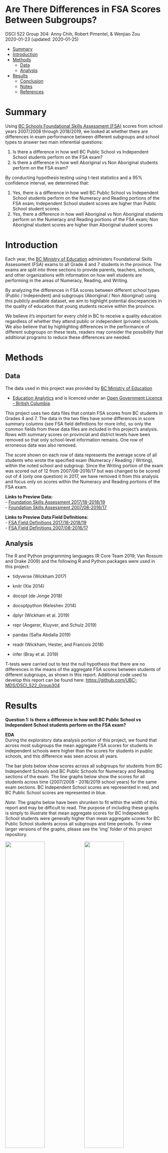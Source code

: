 Are There Differences in FSA Scores Between Subgroups?
================
DSCI 522 Group 304: Anny Chih, Robert Pimentel, & Wenjiao Zou <br>
2020-01-23 (updated: 2020-01-25)

  - [Summary](#summary)
  - [Introduction](#introduction)
  - [Methods](#methods)
      - [Data](#data)
      - [Analysis](#analysis)
  - [Results](#results)
      - [Conclusion](#conclusion)
      - [Notes](#notes)
      - [References](#references)

# Summary

Using [BC Schools Foundational Skills Assessment
(FSA)](https://catalogue.data.gov.bc.ca/dataset/bc-schools-foundation-skills-assessment-fsa-)
scores from school years 2007/2008 through 2018/2019, we looked at
whether there are differences in exam performance between different
subgroups and school types to answer two main inferential questions:

1.  Is there a difference in how well BC Public School vs Independent
    School students perform on the FSA exam?  
2.  Is there a difference in how well Aboriginal vs Non Aboriginal
    students perform on the FSA exam?

By conducting hypothesis testing using t-test statistics and a 95%
confidence interval, we determined that:

1.  Yes, there is a difference in how well BC Public School vs
    Independent School students perform on the Numeracy and Reading
    portions of the FSA exam; Independent School student scores are
    higher than Public School student scores.
2.  Yes, there a difference in how well Aboriginal vs Non Aboriginal
    students perform on the Numeracy and Reading portions of the FSA
    exam; Non Aboriginal student scores are higher than Aboriginal
    student scores

# Introduction

Each year, the [BC Ministry of
Education](https://catalogue.data.gov.bc.ca/organization/ministry-of-education)
administers Foundational Skills Assessment (FSA) exams to all Grade 4
and 7 students in the province. The exams are split into three sections
to provide parents, teachers, schools, and other organizations with
information on how well students are performing in the areas of
Numeracy, Reading, and Writing.

By analyzing the differences in FSA scores between different school
types (Public / Independent) and subgroups (Aboriginal / Non Aboriginal)
using this publicly available dataset, we aim to highlight potential
discrepancies in the quality of education that young students receive
within the province.

We believe it’s important for every child in BC to receive a quality
education regardless of whether they attend public or independent
(private) schools. We also believe that by highlighting differences in
the performance of different subgroups on these tests, readers may
consider the possibility that additional programs to reduce these
differences are needed.

# Methods

## Data

The data used in this project was provided by [BC Ministry of
Education](https://catalogue.data.gov.bc.ca/organization/ministry-of-education)
- [Education
Analytics](https://catalogue.data.gov.bc.ca/organization/education-analytics)
and is licenced under an [Open Government Licence - British
Columbia](https://www2.gov.bc.ca/gov/content/data/open-data/open-government-licence-bc).

This project uses two data files that contain FSA scores from BC
students in Grades 4 and 7. The data in the two files have some
differences in score summary columns (see FSA field definitions for more
info), so only the common fields from these data files are included in
this project’s analysis. Rows with summary scores on provincial and
district levels have been removed so that only school-level information
remains. One row of erroneous data was also removed.

The score shown on each row of data represents the average score of all
students who wrote the specified exam (Numeracy / Reading / Writing),
within the noted school and subgroup. Since the Writing portion of the
exam was scored out of 12 from 2007/08-2016/17 but was changed to be
scored out of 4 (only one question) in 2017, we have removed it from
this analysis and focus only on scores within the Numeracy and Reading
portions of the FSA exam.

**Links to Preview Data:**  
\- [Foundation Skills
Assessment 2017/18-2018/19](https://catalogue.data.gov.bc.ca/dataset/bc-schools-foundation-skills-assessment-fsa-/resource/bcb547f0-8ba7-451f-9e11-10524f4d57a0)  
\- [Foundation Skills
Assessment 2007/08-2016/17](https://catalogue.data.gov.bc.ca/dataset/bc-schools-foundation-skills-assessment-fsa-/resource/97c6cbf7-f529-464a-b771-9719855b86f6)

**Links to Preview Data Field Definitions:**  
\- [FSA Field
Definitions 2017/18-2018/19](https://catalogue.data.gov.bc.ca/dataset/bc-schools-foundation-skills-assessment-fsa-/resource/ccc5ae0c-922a-4c11-ad44-908d6ec8a873)  
\- [FSA Field
Definitions 2007/08-2016/17](https://catalogue.data.gov.bc.ca/dataset/bc-schools-foundation-skills-assessment-fsa-/resource/5f6d7594-5645-4cda-980b-87195d1c1c16)

## Analysis

The R and Python programming languages (R Core Team 2019; Van Rossum and
Drake 2009) and the following R and Python packages were used in this
project:

  - tidyverse (Wickham 2017)

  - knitr (Xie 2014)

  - docopt (de Jonge 2018)

  - docoptpython (Keleshev 2014)

  - dplyr (Wickham et al. 2019)

  - repr (Angerer, Kluyver, and Schulz 2019)

  - pandas (Safia Abdalla 2019)

  - readr (Wickham, Hester, and Francois 2018)

  - infer (Bray et al. 2019)

T-tests were carried out to test the null hypothesis that there are no
differences in the means of the aggregate FSA scores between students of
different subgroups, as shown in this report. Additional code used to
develop this report can be found here:
<https://github.com/UBC-MDS/DSCI_522_Group304>

# Results

**Question 1: Is there a difference in how well BC Public School vs
Independent School students perform on the FSA exam?**

**EDA**  
During the exploratory data analysis portion of this project, we found
that across most subgroups the mean aggregate FSA scores for students in
independent schools were higher than the scores for students in public
schools, and this difference was seen across all years.

The bar plots below show scores across all subgroups for students from
BC Independent Schools and BC Public Schools for Numeracy and Reading
sections of the exam. The line graphs below show the scores for all
students across time (2007/2008 - 2018/2019 school years) for the same
exam sections. BC Independent School scores are represented in red, and
BC Public School scores are represented in blue.

*Note:* The graphs below have been shrunken to fit within the width of
this report and may be difficult to read. The purpose of including these
graphs is simply to illustrate that mean aggregate scores for BC
Independent School students were generally higher than mean aggregate
scores for BC Public School students across all subgroups and time
periods. To view larger versions of the graphs, please see the ‘img’
folder of this project repository.

<img src="../img/bar_plot_numeracy.png" width="50%" /><img src="../img/bar_plot_reading.png" width="50%" />

Fig: Mean aggregate scores by across subgroups (Red: BC Independent
Schools, Blue: BC Public Schools)

<img src="../img/line_ind_numeracy.png" width="50%" /><img src="../img/line_ind_read.png" width="50%" />

Fig: Mean aggregate scores by across subgroups (Red: BC Independent
Schools, Blue: BC Public Schools)

**ANALYSIS**  
To determine if the differences in mean aggregate FSA scores seen above
are significant, we first visualized the scores using boxplots and
histograms to plot the mean aggregate scores for each exam section.

The following plots visualize the difference in scores using boxplots.
The boxplots for the mean aggregate scores between the subgroups does
not overlap much for both Numeracy and Reading sections of the exam,
which suggests that the difference in scores may be significant.

<img src="../img/fig_pi_numeracy.png" width="50%" /><img src="../img/fig_pi_reading.png" width="50%" />

Fig: Boxplots of mean aggregate scores for Numeracy and Reading sections
of the FSA exam by school type (BC Independent School / BC Public
School)

Data from both groups was filtered accordingly to observe the
distribution of aggregate scores using histograms (bin size = 50). In
addition, 95% confidence intervals of the mean aggregate scores were
estimated by bootstrapping the aggregate scores for all students, for
both groups, using a random sample (size = 50) and resampling with
replacement 5000 times.

Noticed that because the confidence intervals (difference between dash
lines of same color) for both groups and skills do not overlap, we
should expect a significant difference in mean aggregate scores for both
skills between groups when we run a T-test statistics.

<img src="../img/fig_pi_histogram_numeracy.png" width="50%" /><img src="../img/fig_pi_histogram_reading.png" width="50%" />

Fig: Histograms showing distributions of mean aggregate scores for
Numeracy and Reading section of the FSA exam by school type (BC
Independent School / BC Public School)

After visualizing the differences, we conducted t-tests at a 95%
confidence interval to confirm that the differences are actually
significant at this level, and find that they are:

T-test for Differences in Numeracy Scores Between BC Independent School
Students and BC Public School Students:

    ## 
    ##  Welch Two Sample t-test
    ## 
    ## data:  score by public_or_independent
    ## t = 118.01, df = 21472, p-value < 2.2e-16
    ## alternative hypothesis: true difference in means is not equal to 0
    ## 95 percent confidence interval:
    ##  60.42374 62.46486
    ## sample estimates:
    ## mean in group BC Independent School      mean in group BC Public School 
    ##                            537.8528                            476.4085

T-test for Differences in Reading Scores Between BC Independent School
Students and BC Public School Students:

    ## 
    ##  Welch Two Sample t-test
    ## 
    ## data:  score by public_or_independent
    ## t = 123.39, df = 21554, p-value < 2.2e-16
    ## alternative hypothesis: true difference in means is not equal to 0
    ## 95 percent confidence interval:
    ##  51.85891 53.53303
    ## sample estimates:
    ## mean in group BC Independent School      mean in group BC Public School 
    ##                            535.2799                            482.5839

**Question 2: Is there a difference in how well Aboriginal vs Non
Aboriginal students perform on the FSA exam?**

**EDA**

During the exploratory data analysis portion of this project, we found
that scores for Aboriginal students were generally lower than scores for
Non Aboriginal students in both Numeracy and Reading sections of the FSA
exam. The bar plots below show this difference, and the line plots below
show that the scores are consistently lower for Aboriginal students over
time.

<img src="../img/bar_plot_ab_numeracy.png" width="50%" /><img src="../img/bar_plot_ab_read.png" width="50%" />

Fig: Mean aggregate scores by subgroup (Aboriginal / Non Aboriginal)

<img src="../img/line_ab_numeracy.png" width="50%" /><img src="../img/line_ab_reading.png" width="50%" />

Fig: Mean aggregate scores of subgroups (Aboriginal / Non Aboriginal)
over time

**ANALYSIS**  
To determine if the differences in mean aggregate FSA scores seen above
are significant, we again visualized the scores using boxplots and
histograms to plot the mean aggregate scores for each exam section.

The following plots visualize the difference in scores using boxplots.
Here we see that the boxplots for the different subgroups (Aboriginal /
Non Aboriginal) do not overlap, which is a strong indicator that there
is a significant difference in scores between the groups.

<img src="../img/fig_ana_numeracy.png" width="50%" /><img src="../img/fig_ana_reading.png" width="50%" />

Fig: Boxplots of mean aggregate scores for Numeracy and Reading sections
of the FSA exam by subgroup (Aboriginal / Non Aboriginal)

Histograms and confidence intervals for both FSA skills and groups
(aboriginal vs non-aboriginal) were constructed in the same way as with
the independent vs public shools for consistency purposes. Results on
the plots also indicate that there is a significant difference in scores
between the two student’s subgroups for both numeracy and reading
skills.

<img src="../img/fig_ana_histogram_numeracy.png" width="50%" /><img src="../img/fig_ana_histogram_reading.png" width="50%" />

Fig: Histograms showing distributions of mean aggregate scores for
Numeracy and Reading section of the FSA exam by subgroup (Aboriginal /
Non Aboriginal)

After visualizing the differences, we conducted t-tests at a 95%
confidence interval to confirm that the differences are actually
significant at this level, and find that they are:

T-test for Differences in Numeracy Scores Between Aboriginal and Non
Aboriginal Students:

    ## 
    ##  Welch Two Sample t-test
    ## 
    ## data:  score by sub_population
    ## t = -78.617, df = 3946.4, p-value < 2.2e-16
    ## alternative hypothesis: true difference in means is not equal to 0
    ## 95 percent confidence interval:
    ##  -79.65955 -75.78311
    ## sample estimates:
    ##     mean in group ABORIGINAL mean in group NON ABORIGINAL 
    ##                     415.6077                     493.3290

T-test for Differences in Reading Scores Between Aboriginal and Non
Aboriginal Students:

    ## 
    ##  Welch Two Sample t-test
    ## 
    ## data:  score by sub_population
    ## t = -69.341, df = 3728.3, p-value < 2.2e-16
    ## alternative hypothesis: true difference in means is not equal to 0
    ## 95 percent confidence interval:
    ##  -64.45038 -60.90596
    ## sample estimates:
    ##     mean in group ABORIGINAL mean in group NON ABORIGINAL 
    ##                     434.5958                     497.2740

## Conclusion

The graphs and statistical tests above confirm that there are
significant differences in mean aggregate FSA exam scores between
students from BC Independent Schools and BC Public Schools, and between
Aboriginal and Non Aboriginal students, in Numeracy and Reading portions
of the exam. The next question we’d like *you* to answer is what we can
do about this.

## Notes

As with all inferential analyses such as this one, it’s possible that
there are confounding variables that have not been accounted for in this
project. Such variables may include the funding each school receives,
the level of affluence of a school’s district, whether the neighborhood
offers programs to improve numeracy and reading skills, and so on. In an
effort to combat this issue, we did also run t-tests using subsets of
the data to confirm that there are significant differences in scores for
Aboriginal and Non Aboriginal students even in subsets of the data that
include only schools with both subgroups of students.

To determine if schools met the criteria of having both Aboriginal and
Non Aboriginal students, the data was filtered to include only schools
who had both Aboriginal and Non Aboriginal Grade 4 students who wrote
the exam in the 2018/2019 school year. For more details, please see the
`src/filter_schools_both_subgroups.py` script.

The following t-test confirms that there is a significant difference at
the 95% confidence interval between Numeracy scores of Aboriginal and
Non Aboriginal students:

    ## 
    ##  Welch Two Sample t-test
    ## 
    ## data:  score by sub_population
    ## t = -24.481, df = 2007.1, p-value < 2.2e-16
    ## alternative hypothesis: true difference in means is not equal to 0
    ## 95 percent confidence interval:
    ##  -45.84942 -39.04824
    ## sample estimates:
    ##     mean in group ABORIGINAL mean in group NON ABORIGINAL 
    ##                     420.6382                     463.0870

The following t-test confirms that there is a significant difference at
the 95% confidence interval between Reading scores of Aboriginal and Non
Aboriginal students:

    ## 
    ##  Welch Two Sample t-test
    ## 
    ## data:  score by sub_population
    ## t = -27.365, df = 1945.6, p-value < 2.2e-16
    ## alternative hypothesis: true difference in means is not equal to 0
    ## 95 percent confidence interval:
    ##  -45.82215 -39.69337
    ## sample estimates:
    ##     mean in group ABORIGINAL mean in group NON ABORIGINAL 
    ##                     436.9096                     479.6673

However, this isn’t to say that there are no differences between schools
with and without Aboriginal students. In fact, the following t-test
confirms that there is also a significant difference in Numeracy scores
(for all students) for schools with Aboriginal students and students
without Aboriginal students.

    ## 
    ##  Welch Two Sample t-test
    ## 
    ## data:  score by has_both
    ## t = 33.838, df = 2573.1, p-value < 2.2e-16
    ## alternative hypothesis: true difference in means is not equal to 0
    ## 95 percent confidence interval:
    ##  36.49086 40.98025
    ## sample estimates:
    ## mean in group 0 mean in group 1 
    ##        489.2179        450.4823

And this test confirms that there is also a significant difference in
Reading scores (for all students) for schools with Aboriginal students
and students without Aboriginal students.

    ## 
    ##  Welch Two Sample t-test
    ## 
    ## data:  score by has_both
    ## t = 25.592, df = 2495.7, p-value < 2.2e-16
    ## alternative hypothesis: true difference in means is not equal to 0
    ## 95 percent confidence interval:
    ##  23.84188 27.79870
    ## sample estimates:
    ## mean in group 0 mean in group 1 
    ##        493.1948        467.3746

What all these tests mean is that there may be other factors (ex. school
district affluence) that happen to be associated with whether a school
has Aboriginal students (ex. Aboriginal communities may be more likely
to live in areas with lower affluence) that contribute to whether a
school’s students perform well on the FSA exam. But, even if you look at
only schools with both Aboriginal and Non Aboriginal students, there is
still a significant difference in the scores between these two
subgroups. We chose not to filter the dataset used in the `Analysis`
section of this report to include only schools with both Aboriginal and
Non Aboriginal students so that we would have a larger dataset to sample
from when visualizing the differences.

## References

<div id="refs" class="references hanging-indent">

<div id="ref-repr">

Angerer, Philipp, Thomas Kluyver, and Jan Schulz. 2019. *Repr:
Serializable Representations*.
<https://CRAN.R-project.org/package=repr>.

</div>

<div id="ref-infer">

Bray, Andrew, Chester Ismay, Evgeni Chasnovski, Ben Baumer, and Mine
Cetinkaya-Rundel. 2019. *Infer: Tidy Statistical Inference*.
<https://CRAN.R-project.org/package=infer>.

</div>

<div id="ref-docopt">

de Jonge, Edwin. 2018. *Docopt: Command-Line Interface Specification
Language*. <https://CRAN.R-project.org/package=docopt>.

</div>

<div id="ref-docoptpython">

Keleshev, Vladimir. 2014. *Docopt: Command-Line Interface Description
Language*. <https://github.com/docopt/docopt>.

</div>

<div id="ref-R">

R Core Team. 2019. *R: A Language and Environment for Statistical
Computing*. Vienna, Austria: R Foundation for Statistical Computing.
<https://www.R-project.org/>.

</div>

<div id="ref-pandas">

Safia Abdalla, Joris Van den Bossche, Tom Augspurger. 2019. *Pandas:
Powerful Python Data Analysis Toolkit*.
<https://github.com/pandas-dev/pandas>.

</div>

<div id="ref-Python">

Van Rossum, Guido, and Fred L. Drake. 2009. *Python 3 Reference Manual*.
Scotts Valley, CA: CreateSpace.

</div>

<div id="ref-tidyverse">

Wickham, Hadley. 2017. *Tidyverse: Easily Install and Load the
’Tidyverse’*. <https://CRAN.R-project.org/package=tidyverse>.

</div>

<div id="ref-dplyr">

Wickham, Hadley, Romain François, Lionel Henry, and Kirill Müller. 2019.
*Dplyr: A Grammar of Data Manipulation*.
<https://CRAN.R-project.org/package=dplyr>.

</div>

<div id="ref-readr">

Wickham, Hadley, Jim Hester, and Romain Francois. 2018. *Readr: Read
Rectangular Text Data*. <https://CRAN.R-project.org/package=readr>.

</div>

<div id="ref-knitr">

Xie, Yihui. 2014. “Knitr: A Comprehensive Tool for Reproducible Research
in R.” In *Implementing Reproducible Computational Research*, edited by
Victoria Stodden, Friedrich Leisch, and Roger D. Peng. Chapman;
Hall/CRC. <http://www.crcpress.com/product/isbn/9781466561595>.

</div>

</div>
